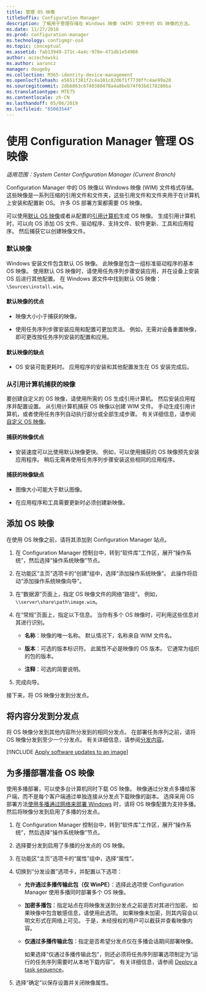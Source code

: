 ```yaml
---
title: 管理 OS 映像
titleSuffix: Configuration Manager
description: 了解用于管理存储在 Windows 映像 (WIM) 文件中的 OS 映像的方法。
ms.date: 11/27/2018
ms.prod: configuration-manager
ms.technology: configmgr-osd
ms.topic: conceptual
ms.assetid: fab13949-371c-4a4c-978e-471db1e54966
author: aczechowski
ms.author: aaroncz
manager: dougeby
ms.collection: M365-identity-device-management
ms.openlocfilehash: e5651f381f2c4a101c82d6f1f7730ffc4ae99a20
ms.sourcegitcommit: 2db6863c6740380478a4a8beb74f03b8178280ba
ms.translationtype: MTE75
ms.contentlocale: zh-CN
ms.lasthandoff: 05/06/2019
ms.locfileid: "65083544"
---
```

# <a name="manage-os-images-with-configuration-manager"></a>使用 Configuration Manager 管理 OS 映像

*适用范围：System Center Configuration Manager (Current Branch)*

Configuration Manager 中的 OS 映像以 Windows 映像 (WIM) 文件格式存储。 这些映像是一系列压缩的引用文件和文件夹，这些引用文件和文件夹用于在计算机上安装和配置新 OS。 许多 OS 部署方案都需要 OS 映像。 

可以使用[默认 OS 映像](#default-image)或者从配置的[引用计算机](#bkmk_capture)生成 OS 映像。 生成引用计算机时，可以向 OS 添加 OS 文件、驱动程序、支持文件、软件更新、工具和应用程序。 然后捕获它以创建映像文件。 

### <a name="default-image"></a>默认映像

Windows 安装文件包含默认 OS 映像。 此映像是包含一组标准驱动程序的基本 OS 映像。 使用默认 OS 映像时，请使用任务序列步骤安装应用，并在设备上安装 OS 后进行其他配置。 在 Windows 源文件中找到默认 OS 映像：`\Sources\install.wim`。  

#### <a name="default-image-advantages"></a>默认映像的优点

- 映像大小小于捕获的映像。  

- 使用任务序列步骤安装应用和配置可更加灵活。 例如，无需对设备重置映像，即可更改按任务序列安装的配置和应用。  

#### <a name="default-image-disadvantages"></a>默认映像的缺点

- OS 安装可能更耗时。 应用程序的安装和其他配置发生在 OS 安装完成后。  


### <a name="bkmk_capture"></a> 从引用计算机捕获的映像

要创建自定义的 OS 映像，请使用所需的 OS 生成引用计算机。 然后安装应用程序并配置设置。 从引用计算机捕获 OS 映像以创建 WIM 文件。 手动生成引用计算机，或者使用任务序列自动执行部分或全部生成步骤。 有关详细信息，请参阅[自定义 OS 映像](/sccm/osd/get-started/customize-operating-system-images)。  

#### <a name="captured-image-advantages"></a>捕获的映像优点

- 安装速度可以比使用默认映像更快。 例如，可以使用捕获的 OS 映像预先安装应用程序。 稍后无需再使用任务序列步骤安装这些相同的应用程序。  

#### <a name="captured-image-disadvantages"></a>捕获的映像缺点

- 图像大小可能大于默认图像。  

- 在应用程序和工具需要更新时必须创建新映像。  



##  <a name="BKMK_AddOSImages"></a> 添加 OS 映像  

在使用 OS 映像之前，请将其添加到 Configuration Manager 站点。 

1.  在 Configuration Manager 控制台中，转到“软件库”工作区，展开“操作系统”，然后选择“操作系统映像”节点。  

2.  在功能区“主页”选项卡的“创建”组中，选择“添加操作系统映像”。 此操作将启动“添加操作系统映像向导”。  

3.  在“数据源”页面上，指定 OS 映像文件的网络“路径”。 例如，`\\server\share\path\image.wim`。  

4.  在“常规”页面上，指定以下信息。 当你有多个 OS 映像时，可利用这些信息对其进行识别。  

    -   **名称**：映像的唯一名称。 默认情况下，名称来自 WIM 文件名。  

    -   **版本**：可选的版本标识符。 此属性不必是映像的 OS 版本。 它通常为组织的包的版本。   

    -   **注释**：可选的简要说明。  

5.  完成向导。  


接下来，将 OS 映像分发到分发点。  



##  <a name="BKMK_DistributeBootImages"></a> 将内容分发到分发点  

将 OS 映像分发到其他内容所分发到的相同分发点。 在部署任务序列之前，请将 OS 映像分发到至少一个分发点。 有关详细信息，请参阅[分发内容](/sccm/core/servers/deploy/configure/deploy-and-manage-content#bkmk_distribute)。  



[!INCLUDE [Apply software updates to an image](includes/wim-apply-updates.md)]



##  <a name="BKMK_OSImageMulticast"></a> 为多播部署准备 OS 映像  

使用多播部署，可以使多台计算机同时下载 OS 映像。 映像通过分发点多播给客户端，而不是每个客户端通过单独连接从分发点下载映像的副本。 选择采用 OS 部署方法[使用多播通过网络来部署 Windows](/sccm/osd/deploy-use/use-multicast-to-deploy-windows-over-the-network) 时，请将 OS 映像配置为支持多播。 然后将映像分发到启用了多播的分发点。 

1.  在 Configuration Manager 控制台中，转到“软件库”工作区，展开“操作系统”，然后选择“操作系统映像”节点。  

2.  选择要分发到启用了多播的分发点的 OS 映像。  

3.  在功能区“主页”选项卡的“属性”组中，选择“属性”。  

4.  切换到“分发设置”选项卡，并配置以下选项：  

    -   **允许通过多播传输此包（仅 WinPE）**：选择此选项使 Configuration Manager 使用多播同时部署多个 OS 映像。  

    -   **加密多播包**：指定站点在将映像发送到分发点之前是否对其进行加密。 如果映像中包含敏感信息，请使用此选项。 如果映像未加密，则其内容会以明文形式在网络上可见。 于是，未经授权的用户可以截获并查看映像内容。  

    -   **仅通过多播传输此包**：指定是否希望分发点仅在多播会话期间部署映像。  

         如果选择“仅通过多播传输此包”，则还必须将任务序列部署选项制定为“运行的任务序列需要时从本地下载内容”。 有关详细信息，请参阅 [Deploy a task sequence](/sccm/osd/deploy-use/deploy-a-task-sequence)。   

5.  选择“确定”以保存设置并关闭映像属性。  
